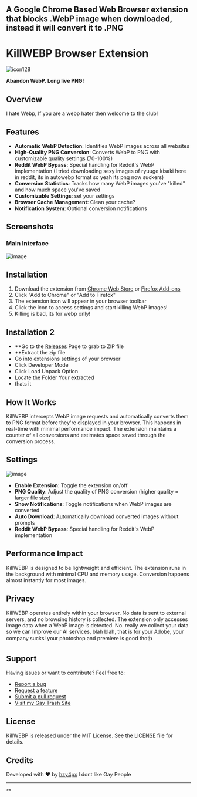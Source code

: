 ## A Google Chrome Based Web Browser extension that blocks .WebP image when downloaded, instead it will convert it to .PNG
# KillWEBP Browser Extension


![icon128](https://github.com/user-attachments/assets/5d98d6be-b9f7-4390-bc3a-d328379a6ea1)


**Abandon WebP. Long live PNG!**

## Overview

I hate Webp, If you are a webp hater then welcome to the club!

## Features

- **Automatic WebP Detection**: Identifies WebP images across all websites
- **High-Quality PNG Conversion**: Converts WebP to PNG with customizable quality settings (70-100%)
- **Reddit WebP Bypass**: Special handling for Reddit's WebP implementation (I tried downloading sexy images of ryuuge kisaki here in reddit, its in autowebp format so yeah its png now suckers)
- **Conversion Statistics**: Tracks how many WebP images you've "killed" and how much space you've saved
- **Customizable Settings**: set your settings
- **Browser Cache Management**: Clean your cache?
- **Notification System**: Optional conversion notifications

## Screenshots

### Main Interface
![image](https://github.com/user-attachments/assets/147394ac-88c9-4670-b6ee-e36ce9b4e569)


## Installation

1. Download the extension from [Chrome Web Store](#) or [Firefox Add-ons](#)
2. Click "Add to Chrome" or "Add to Firefox"
3. The extension icon will appear in your browser toolbar
4. Click the icon to access settings and start killing WebP images!
5. Killing is bad, its for webp only!

## Installation 2
- **Go to the [Releases](https://github.com/hndrx67/kill-webp/releases) Page to grab to ZIP file
- **Extract the zip file
- Go into extensions settings of your browser
- Click Developer Mode
- Click Load Unpack Option
- Locate the Folder Your extracted
- thats it

## How It Works

KillWEBP intercepts WebP image requests and automatically converts them to PNG format before they're displayed in your browser. This happens in real-time with minimal performance impact. The extension maintains a counter of all conversions and estimates space saved through the conversion process.

## Settings
![image](https://github.com/user-attachments/assets/396e16dc-f49e-4d45-8897-03213b7e0580)



- **Enable Extension**: Toggle the extension on/off
- **PNG Quality**: Adjust the quality of PNG conversion (higher quality = larger file size)
- **Show Notifications**: Toggle notifications when WebP images are converted
- **Auto Download**: Automatically download converted images without prompts
- **Reddit WebP Bypass**: Special handling for Reddit's WebP implementation

## Performance Impact

KillWEBP is designed to be lightweight and efficient. The extension runs in the background with minimal CPU and memory usage. Conversion happens almost instantly for most images.

## Privacy

KillWEBP operates entirely within your browser. No data is sent to external servers, and no browsing history is collected. The extension only accesses image data when a WebP image is detected.
No. really we collect your data so we can Improve our AI services, blah blah, that is for your Adobe, your company sucks! your photoshop and premiere is good tho👍

## Support

Having issues or want to contribute? Feel free to:

- [Report a bug](#)
- [Request a feature](#)
- [Submit a pull request](#)
- [Visit my Gay Trash Site](https://hndrx.org)

## License

KillWEBP is released under the MIT License. See the [LICENSE](LICENSE) file for details.

## Credits

Developed with ❤️ by [hzy4px](#)
I dont like Gay People

---

*""*
